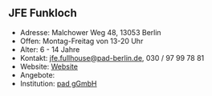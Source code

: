 ## JFE Funkloch
- Adresse:      Malchower Weg 48, 13053 Berlin
- Offen:        Montag-Freitag von 13-20 Uhr
- Alter:        6 - 14 Jahre
- Kontakt:      jfe.fullhouse@pad-berlin.de, 030 / 97 99 78 81 
- Website:      [Website](https://www.pad-berlin.de/jugendarbeit-praevention-und-qualifikation/jfe-funkloch)
- Angebote:     
- Institution:  [pad gGmbH](https://www.pad-berlin.de/)

